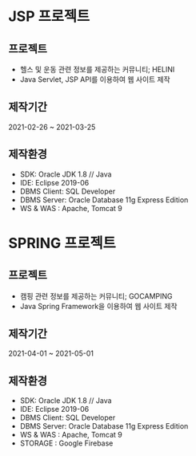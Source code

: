 # JSP 프로젝트

## 프로젝트
- 헬스 및 운동 관련 정보를 제공하는 커뮤니티; HELINI
- Java Servlet, JSP API를 이용하여 웹 사이트 제작

## 제작기간
2021-02-26 ~ 2021-03-25

## 제작환경
- SDK: Oracle JDK 1.8 // Java
- IDE: Eclipse 2019-06
- DBMS Client: SQL Developer
- DBMS Server: Oracle Database 11g Express Edition
- WS & WAS : Apache, Tomcat 9

# SPRING 프로젝트

## 프로젝트
- 캠핑 관련 정보를 제공하는 커뮤니티; GOCAMPING
- Java Spring Framework을 이용하여 웹 사이트 제작

## 제작기간
2021-04-01 ~ 2021-05-01

## 제작환경
- SDK: Oracle JDK 1.8 // Java
- IDE: Eclipse 2019-06
- DBMS Client: SQL Developer
- DBMS Server: Oracle Database 11g Express Edition
- WS & WAS : Apache, Tomcat 9
- STORAGE : Google Firebase
